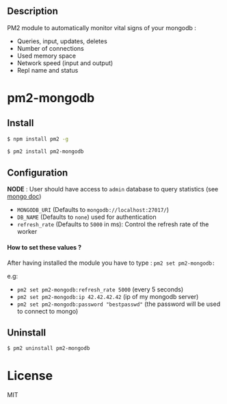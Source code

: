 ## Description

PM2 module to automatically monitor vital signs of your mongodb :

*   Queries, input, updates, deletes
*   Number of connections
*   Used memory space
*   Network speed (input and output)
*   Repl name and status


# pm2-mongodb

## Install

```bash
$ npm install pm2 -g

$ pm2 install pm2-mongodb
```

## Configuration

**NODE** : User should have access to `admin` database to query statistics (see [mongo doc](http://mongodb.github.io/node-mongodb-native/2.2/api/Admin.html))

*   `MONGODB_URI` (Defaults to `mongodb://localhost:27017/`) 
*   `DB_NAME` (Defaults to `none`) used for authentication
*   `refresh_rate` (Defaults to `5000` in ms): Control the refresh rate of the worker

#### How to set these values ?

 After having installed the module you have to type :
`pm2 set pm2-mongodb: `

e.g: 
- `pm2 set pm2-mongodb:refresh_rate 5000` (every 5 seconds)
- `pm2 set pm2-mongodb:ip 42.42.42.42` (ip of my mongodb server)
- `pm2 set pm2-mongodb:password "bestpasswd"` (the password will be used to connect to mongo)

## Uninstall

```bash
$ pm2 uninstall pm2-mongodb
```

# License

MIT
